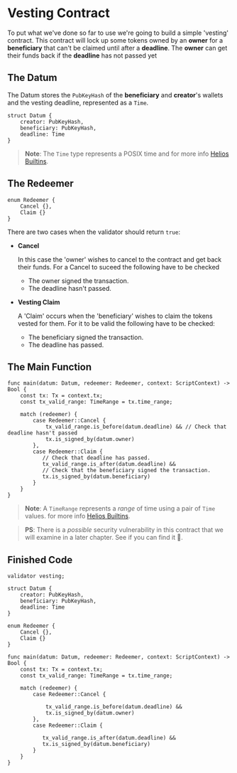 # Vesting Contract

To put what we've done so far to use we're going to build a simple 'vesting' contract.
This contract will lock up some tokens owned by an **owner**
for a **beneficiary** that can't be claimed until after a **deadline**.
The **owner** can get their funds back if the **deadline** has not passed yet

## The Datum

The Datum stores the `PubKeyHash` of the **beneficiary** and **creator**'s wallets and the vesting deadline, represented as a `Time`.

```rust, noplaypen
struct Datum {
    creator: PubKeyHash,
    beneficiary: PubKeyHash,
    deadline: Time
}
```

>**Note**: The `Time` type represents a POSIX time and 
>for more info [Helios Builtins](../helios_builtins/Helios_Builtins.md).

## The Redeemer

```rust, noplaypen
enum Redeemer {
    Cancel {},
    Claim {}
}
```

There are two cases when the validator should return `true`:

- **Cancel**

  In this case the 'owner' wishes to cancel to the contract and get back their funds.
  For a Cancel to suceed the following have to be checked

  - The owner signed the transaction.
  - The deadline hasn't passed.

- **Vesting Claim**

  A 'Claim' occurs when the 'beneficiary' wishes to claim the tokens vested for them.
  For it to be valid the following have to be checked:

  - The beneficiary signed the transaction.
  - The deadline has passed.

## The Main Function

```go, noplaypen
func main(datum: Datum, redeemer: Redeemer, context: ScriptContext) -> Bool {
    const tx: Tx = context.tx;
    const tx_valid_range: TimeRange = tx.time_range;

    match (redeemer) {
        case Redeemer::Cancel {
            tx_valid_range.is_before(datum.deadline) && // Check that deadline hasn't passed
            tx.is_signed_by(datum.owner)
        },
        case Redeemer::Claim {
           // Check that deadline has passed.
           tx_valid_range.is_after(datum.deadline) &&
           // Check that the beneficiary signed the transaction.
           tx.is_signed_by(datum.beneficiary)
        }
    }
}
```

>**Note**: A `TimeRange` represents a *range* of time using a pair of `Time` values.
>for more info [Helios Builtins](../helios_builtins/Helios_Builtins.md).

>**PS**: There is a *possible* security vulnerability in this contract that we will examine in a later chapter.
>See if  you can find it 🙂.

## Finished Code

```go, noplaypen
validator vesting;

struct Datum {
    creator: PubKeyHash,
    beneficiary: PubKeyHash,
    deadline: Time
}

enum Redeemer {
    Cancel {},
    Claim {}
}

func main(datum: Datum, redeemer: Redeemer, context: ScriptContext) -> Bool {
    const tx: Tx = context.tx;
    const tx_valid_range: TimeRange = tx.time_range;

    match (redeemer) {
        case Redeemer::Cancel {

            tx_valid_range.is_before(datum.deadline) &&
            tx.is_signed_by(datum.owner)
        },
        case Redeemer::Claim {

           tx_valid_range.is_after(datum.deadline) &&
           tx.is_signed_by(datum.beneficiary)
        }
    }
}
```
